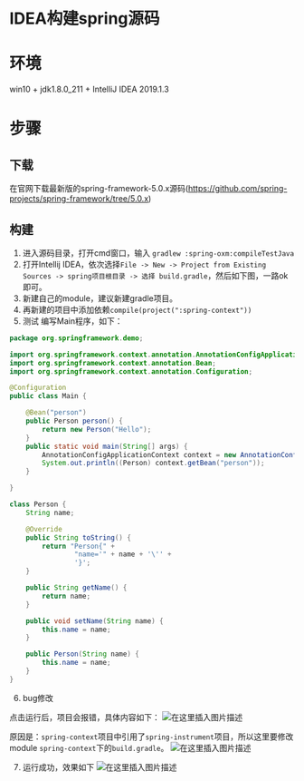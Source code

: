 # IDEA构建spring源码

# 环境
win10 + jdk1.8.0_211 + IntelliJ IDEA 2019.1.3

# 步骤

## 下载
在官网下载最新版的spring-framework-5.0.x源码(https://github.com/spring-projects/spring-framework/tree/5.0.x)

## 构建

1. 进入源码目录，打开cmd窗口，输入 ```gradlew :spring-oxm:compileTestJava```
2. 打开Intellij IDEA，依次选择```File -> New -> Project from Existing Sources -> spring项目根目录 -> 选择 build.gradle```，然后如下图，一路ok即可。
3. 新建自己的module，建议新建gradle项目。
4. 再新建的项目中添加依赖`compile(project(":spring-context"))`
6. 测试
编写Main程序，如下：
```java
package org.springframework.demo;

import org.springframework.context.annotation.AnnotationConfigApplicationContext;
import org.springframework.context.annotation.Bean;
import org.springframework.context.annotation.Configuration;

@Configuration
public class Main {

	@Bean("person")
	public Person person() {
		return new Person("Hello");
	}
	public static void main(String[] args) {
		AnnotationConfigApplicationContext context = new AnnotationConfigApplicationContext(Main.class);
		System.out.println((Person) context.getBean("person"));
	}

}

class Person {
	String name;

	@Override
	public String toString() {
		return "Person{" +
				"name='" + name + '\'' +
				'}';
	}

	public String getName() {
		return name;
	}

	public void setName(String name) {
		this.name = name;
	}

	public Person(String name) {
		this.name = name;
	}
}
```

6. bug修改

点击运行后，项目会报错，具体内容如下：
![在这里插入图片描述](https://img-blog.csdnimg.cn/20190628230753766.png?x-oss-process=image/watermark,type_ZmFuZ3poZW5naGVpdGk,shadow_10,text_aHR0cHM6Ly9ibG9nLmNzZG4ubmV0L3FxXzM3OTc4MTMw,size_16,color_FFFFFF,t_70)

原因是：`spring-context`项目中引用了`spring-instrument`项目，所以这里要修改module `spring-context`下的`build.gradle`。
![在这里插入图片描述](https://img-blog.csdnimg.cn/20190628230828424.jpg?x-oss-process=image/watermark,type_ZmFuZ3poZW5naGVpdGk,shadow_10,text_aHR0cHM6Ly9ibG9nLmNzZG4ubmV0L3FxXzM3OTc4MTMw,size_16,color_FFFFFF,t_70)

7. 运行成功，效果如下
![在这里插入图片描述](https://img-blog.csdnimg.cn/2019062823083756.png?x-oss-process=image/watermark,type_ZmFuZ3poZW5naGVpdGk,shadow_10,text_aHR0cHM6Ly9ibG9nLmNzZG4ubmV0L3FxXzM3OTc4MTMw,size_16,color_FFFFFF,t_70)
